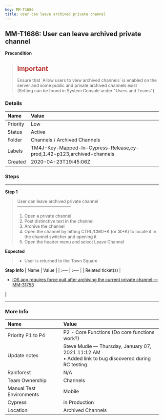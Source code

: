 ```yaml
---
key: MM-T1686
title: User can leave archived private channel
---
```


## MM-T1686: User can leave archived private channel

**Precondition**

> <article><h1><span style="color: rgb(184, 49, 47);">Important</span></h1>Ensure that `Allow users to view archived channels` is enabled on the server and some public and private archived channels exist<br>(Setting can be found in System Console under "Users and Teams")</article>

### Details

| Name     | Value                                                                  |
| :------- | :--------------------------------------------------------------------- |
| Priority | Low                                                                    |
| Status   | Active                                                                 |
| Folder   | Channels / Archived Channels                                           |
| Labels   | TM4J-Key-Mapped-In-Cypress-Release,cy-prod,1.42-p123,archived-channels |
| Created  | 2020-04-23T19:45:06Z                                                   |

### Steps

<hr/>

**Step 1**

> <article>User can leave archived private channel<br>–––––––––––––––––––––––––<ol><li>Open a private channel</li><li>Post distinctive text in the channel</li><li>Archive the channel</li><li>Open the channel by hitting CTRL/CMD+K (or ⌘+K) to locate it in the channel switcher and opening it</li><li>Open the header menu and select Leave Channel</li></ol></article>

**Expected**

> <article><ul><li>User is returned to the Town Square</li></ul></article>

**Step Info**
| Name | Value |
| :--- | :--- |
| Related ticket(s) | <ul><li><a href="https://mattermost.atlassian.net/browse/MM-31753">iOS app requires force quit after archiving the current private channel — MM-31753</a></li></ul> |

<hr/>

### More Info

| Name                     | Value                                                                                                 |
| :----------------------- | :---------------------------------------------------------------------------------------------------- |
| Priority P1 to P4        | P2 - Core Functions (Do core functions work?)                                                         |
| Update notes             | Steve Mudie — Thursday, January 07, 2021 11:12 AM<br>• Added link to bug discovered during RC testing |
| Rainforest               | N/A                                                                                                   |
| Team Ownership           | Channels                                                                                              |
| Manual Test Environments | Mobile                                                                                                |
| Cypress                  | in Production                                                                                         |
| Location                 | Archived Channels                                                                                     |
